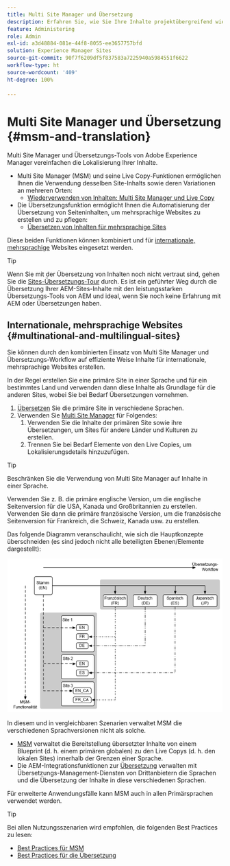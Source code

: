```yaml
---
title: Multi Site Manager und Übersetzung
description: Erfahren Sie, wie Sie Ihre Inhalte projektübergreifend wiederverwenden und mehrsprachige Websites in AEM verwalten können.
feature: Administering
role: Admin
exl-id: a3d48884-081e-44f8-8055-ee3657757bfd
solution: Experience Manager Sites
source-git-commit: 90f7f6209df5f837583a7225940a5984551f6622
workflow-type: ht
source-wordcount: '409'
ht-degree: 100%

---
```


# Multi Site Manager und Übersetzung {#msm-and-translation}

Multi Site Manager und Übersetzungs-Tools von Adobe Experience Manager vereinfachen die Lokalisierung Ihrer Inhalte.

* Multi Site Manager (MSM) und seine Live Copy-Funktionen ermöglichen Ihnen die Verwendung desselben Site-Inhalts sowie deren Variationen an mehreren Orten:
   * [Wiederverwenden von Inhalten: Multi Site Manager und Live Copy](msm/overview.md)
* Die Übersetzungsfunktion ermöglicht Ihnen die Automatisierung der Übersetzung von Seiteninhalten, um mehrsprachige Websites zu erstellen und zu pflegen:
   * [Übersetzen von Inhalten für mehrsprachige Sites](translation/overview.md)

Diese beiden Funktionen können kombiniert und für [internationale, mehrsprachige](#multinational-and-multilingual-sites) Websites eingesetzt werden.

>[!TIP]
>
>Wenn Sie mit der Übersetzung von Inhalten noch nicht vertraut sind, gehen Sie die [Sites-Übersetzungs-Tour](/help/journey-sites/translation/overview.md) durch. Es ist ein geführter Weg durch die Übersetzung Ihrer AEM-Sites-Inhalte mit den leistungsstarken Übersetzungs-Tools von AEM und ideal, wenn Sie noch keine Erfahrung mit AEM oder Übersetzungen haben.

## Internationale, mehrsprachige Websites {#multinational-and-multilingual-sites}

Sie können durch den kombinierten Einsatz von Multi Site Manager und Übersetzungs-Workflow auf effiziente Weise Inhalte für internationale, mehrsprachige Websites erstellen.

In der Regel erstellen Sie eine primäre Site in einer Sprache und für ein bestimmtes Land und verwenden dann diese Inhalte als Grundlage für die anderen Sites, wobei Sie bei Bedarf Übersetzungen vornehmen.

1. [Übersetzen](translation/overview.md) Sie die primäre Site in verschiedene Sprachen.
1. Verwenden Sie [Multi Site Manager](msm/overview.md) für Folgendes:
   1. Verwenden Sie die Inhalte der primären Site sowie ihre Übersetzungen, um Sites für andere Länder und Kulturen zu erstellen.
   1. Trennen Sie bei Bedarf Elemente von den Live Copies, um Lokalisierungsdetails hinzuzufügen.

>[!TIP]
>
>Beschränken Sie die Verwendung von Multi Site Manager auf Inhalte in einer Sprache.
>
>Verwenden Sie z. B. die primäre englische Version, um die englische Seitenversion für die USA, Kanada und Großbritannien zu erstellen. Verwenden Sie dann die primäre französische Version, um die französische Seitenversion für Frankreich, die Schweiz, Kanada usw. zu erstellen.

Das folgende Diagramm veranschaulicht, wie sich die Hauptkonzepte überschneiden (es sind jedoch nicht alle beteiligten Ebenen/Elemente dargestellt):

![Übersicht über die lokale Anpassung](assets/localization-overview.png)

In diesem und in vergleichbaren Szenarien verwaltet MSM die verschiedenen Sprachversionen nicht als solche.

* [MSM](msm/overview.md) verwaltet die Bereitstellung übersetzter Inhalte von einem Blueprint (d. h. einem primären globalen) zu den Live Copys (d. h. den lokalen Sites) innerhalb der Grenzen einer Sprache.
* Die AEM-Integrationsfunktionen zur [Übersetzung](translation/overview.md) verwalten mit Übersetzungs-Management-Diensten von Drittanbietern die Sprachen und die Übersetzung der Inhalte in diese verschiedenen Sprachen.

Für erweiterte Anwendungsfälle kann MSM auch in allen Primärsprachen verwendet werden.

>[!TIP]
>
>Bei allen Nutzungsszenarien wird empfohlen, die folgenden Best Practices zu lesen:
>
>* [Best Practices für MSM](msm/best-practices.md)
>* [Best Practices für die Übersetzung](translation/best-practices.md)
